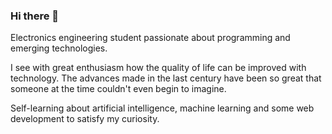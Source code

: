 ### Hi there 👋

<!--
**juan-montenegro/juan-montenegro** is a ✨ _special_ ✨ repository because its `README.md` (this file) appears on your GitHub profile.

Here are some ideas to get you started:

- 🔭 I’m currently working on ...
- 🌱 I’m currently learning ...
- 👯 I’m looking to collaborate on ...
- 🤔 I’m looking for help with ...
- 💬 Ask me about ...
- 📫 How to reach me: ...
- 😄 Pronouns: ...
- ⚡ Fun fact: ...
-->
Electronics engineering student passionate about programming and emerging technologies. 

I see with great enthusiasm how the quality of life can be improved with technology. The advances made in the last century have been so great that someone at the time couldn't even begin to imagine.

Self-learning about artificial intelligence, machine learning and some web development to satisfy my curiosity.
